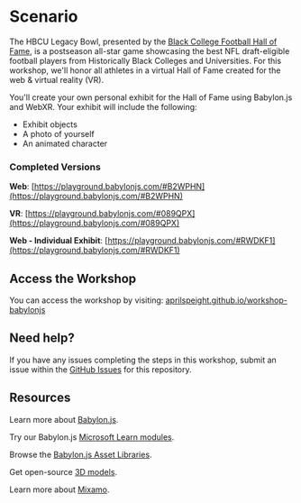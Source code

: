 # Scenario

The HBCU Legacy Bowl, presented by the [Black College Football Hall of Fame](https://www.blackcollegefootballhof.org), is a postseason all-star game showcasing the best NFL draft-eligible football players from Historically Black Colleges and Universities. For this workshop, we'll honor all athletes in a virtual Hall of Fame created for the web & virtual reality (VR).

You'll create your own personal exhibit for the Hall of Fame using Babylon.js and WebXR. Your exhibit will include the following:

- Exhibit objects
- A photo of yourself
- An animated character

### Completed Versions

**Web**: [https://playground.babylonjs.com/#B2WPHN](https://playground.babylonjs.com/#B2WPHN)

**VR**: [https://playground.babylonjs.com/#089QPX](https://playground.babylonjs.com/#089QPX)

**Web - Individual Exhibit**: [https://playground.babylonjs.com/#RWDKF1](https://playground.babylonjs.com/#RWDKF1)


## Access the Workshop

You can access the workshop by visiting: [aprilspeight.github.io/workshop-babylonjs](https://aprilspeight.github.io/workshop-babylonjs/)

## Need help?

If you have any issues completing the steps in this workshop, submit an issue within the [GitHub Issues](https://github.com/aprilspeight/workshop-babylonjs/issues) for this repository.

## Resources

Learn more about [Babylon.js](https://doc.babylonjs.com/).

Try our Babylon.js [Microsoft Learn modules](https://docs.microsoft.com/learn/browse/?terms=babylon.js).

Browse the [Babylon.js Asset Libraries](https://doc.babylonjs.com/toolsAndResources/assetLibraries).

Get open-source [3D models](https://aka.ms/models).

Learn more about [Mixamo](https://www.mixamo.com/).
